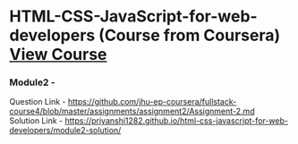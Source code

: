 # HTML-CSS-JavaScript-for-web-developers (Course from Coursera) <a href="https://www.coursera.org/learn/html-css-javascript-for-web-developers">View Course</a>
### Module2 -
Question Link - https://github.com/jhu-ep-coursera/fullstack-course4/blob/master/assignments/assignment2/Assignment-2.md <br>
Solution Link - https://priyanshi1282.github.io/html-css-javascript-for-web-developers/module2-solution/
